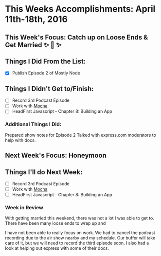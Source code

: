 # This Weeks Accomplishments: April 11th-18th, 2016

## This Week's Focus: Catch up on Loose Ends & Get Married ✨ 🎉 ✨

## Things I Did From the List:
- [x] Publish Episode 2 of Mostly Node

## Things I Didn't Get to/Finish:
- [ ] Record 3rd Podcast Episode
- [ ] Work with [Mocha](https://mochajs.org/)
- [ ] HeadFirst Javascript - Chapter 8: Building an App

### Additional Things I Did:
Prepared show notes for Episode 2
Talked with express.com moderators to help with docs.

## Next Week's Focus: Honeymoon 

## Things I'll do Next Week:
- [ ] Record 3rd Podcast Episode
- [ ] Work with [Mocha](https://mochajs.org/)
- [ ] HeadFirst Javascript - Chapter 8: Building an App

### Week in Review
With getting married this weekend, there was not a lot I was able to get to. There have been many loose ends to wrap up and 

I have not been able to really focus on work. We had to cancel the podcast recording due to the air show nearby and my schedule. Our buffer will take care of it, but we will need to record the third episode soon. I also had a look at helping out express with some of their docs.
